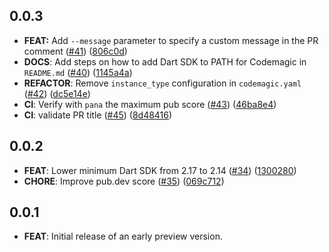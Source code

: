 ## 0.0.3

* **FEAT:** Add `--message` parameter to specify a custom message in the PR comment ([#41](https://github.com/nilsreichardt/codemagic-app-preview/pull/41)) ([806c0d](https://github.com/nilsreichardt/codemagic-app-preview/commit/806c0d8be381aba973ca1811995782d7853155d2))
* **DOCS**: Add steps on how to add Dart SDK to PATH for Codemagic in `README.md` ([#40](https://github.com/nilsreichardt/codemagic-app-preview/pull/40)) ([1145a4a](https://github.com/nilsreichardt/codemagic-app-preview/commit/1145a4ac7d852e52423bdc675002949422f1d54d)) 
* **REFACTOR**: Remove `instance_type` configuration in `codemagic.yaml` ([#42](https://github.com/nilsreichardt/codemagic-app-preview/pull/42)) ([dc5e14e](https://github.com/nilsreichardt/codemagic-app-preview/commit/dc5e14e0d1cf7c6b4905d0a4ff6c4dcb2992ab4e))
* **CI**: Verify with `pana` the maximum pub score ([#43](https://github.com/nilsreichardt/codemagic-app-preview/pull/43)) ([46ba8e4](https://github.com/nilsreichardt/codemagic-app-preview/commit/46ba8e4d8bf6b8590de7f341769dc2c368b24a45))
* **CI**: validate PR title ([#45](https://github.com/nilsreichardt/codemagic-app-preview/pull/45)) ([8d48416](https://github.com/nilsreichardt/codemagic-app-preview/commit/8d48416cbdfdf7b63dc6f3c0afa0781810e02321))

## 0.0.2

* **FEAT**: Lower minimum Dart SDK from 2.17 to 2.14 ([#34](https://github.com/nilsreichardt/codemagic-app-preview/pull/34)) ([1300280](https://github.com/nilsreichardt/codemagic-app-preview/commit/130028023b2cc406e7b86f0127eb10ecc2054c89))
* **CHORE**: Improve pub.dev score ([#35](https://github.com/nilsreichardt/codemagic-app-preview/pull/35)) ([069c712](https://github.com/nilsreichardt/codemagic-app-preview/commit/069c7120d84fa8b04d4971d90ea934f99ae75c67))

## 0.0.1

* **FEAT**: Initial release of an early preview version.